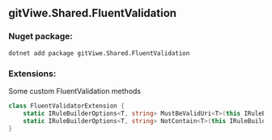 ## gitViwe.Shared.FluentValidation

### Nuget package:
```
dotnet add package gitViwe.Shared.FluentValidation 
```

### Extensions:

Some custom FluentValidation methods
```csharp
class FluentValidatorExtension {
    static IRuleBuilderOptions<T, string> MustBeValidUri<T>(this IRuleBuilder<T, string> ruleBuilder);
    static IRuleBuilderOptions<T, string> NotContain<T>(this IRuleBuilder<T, string> ruleBuilder, string searchString);
}
```